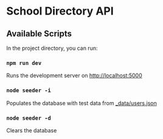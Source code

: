 # School Directory API

## Available Scripts

In the project directory, you can run:

### `npm run dev`

Runs the development server on [http://localhost:5000](http://localhost:5000)

### `node seeder -i`

Populates the database with test data from [\_data/users.json](_data/users.json)

### `node seeder -d`

Clears the database
